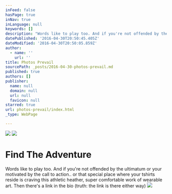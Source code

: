 ```yaml
---
inFeed: false
hasPage: true
inNav: true
inLanguage: null
keywords: []
description: "Words like to play too. And if you're not offended by the ultimatum or your motivated by the call to action.. or that special place where your tshirts reside is craving this athletic heather, super comfortable work of wearable art. Then there's a link in the bio (truth: the link is there either way)"
datePublished: '2016-04-30T20:50:45.405Z'
dateModified: '2016-04-30T20:50:05.859Z'
author:
  - name: ''
    url: ''
title: Photos Prevail
sourcePath: _posts/2016-04-30-photos-prevail.md
published: true
authors: []
publisher:
  name: null
  domain: null
  url: null
  favicon: null
starred: true
url: photos-prevail/index.html
_type: WebPage

---
```

![](https://the-grid-user-content.s3-us-west-2.amazonaws.com/087a982a-1232-4118-8a0e-ed098b343e17.jpg)
![](https://imgflo.herokuapp.com/graph/vahj1ThiexotieMo/adf315733be0a796124f02d02aade434/passthrough.jpg?height=600&input=https%3A%2F%2Fs3-us-west-2.amazonaws.com%2Fthe-grid-img%2Fp%2Fafa2f39a900827b08d34086ba9a840474aaad5ec.jpg&width=449)

# Find The Adventure

Words like to play too. And if you're not offended by the ultimatum or your motivated by the call to action.. or that special place where your tshirts reside is craving this athletic heather, super comfortable work of wearable art. Then there's a link in the bio (truth: the link is there either way)
![](https://the-grid-user-content.s3-us-west-2.amazonaws.com/b17602b4-363b-4b7a-86f6-25b7c09b172b.jpg)